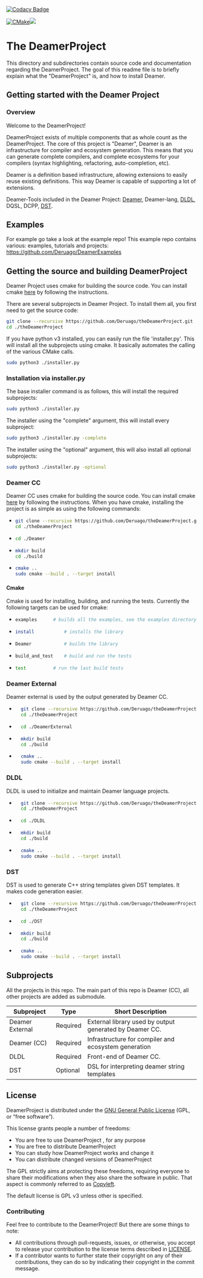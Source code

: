 [![Codacy Badge](https://app.codacy.com/project/badge/Grade/d46f28fda6e949578efd991af7c045bd)](https://www.codacy.com/gh/Deruago/theDeamerProject/dashboard?utm_source=github.com&amp;utm_medium=referral&amp;utm_content=Deruago/theDeamerProject&amp;utm_campaign=Badge_Grade)

[![CMake](https://github.com/Deruago/theDeamerProject/actions/workflows/cmake.yml/badge.svg?branch=development)](https://github.com/Deruago/theDeamerProject/actions/workflows/cmake.yml)[![](https://tokei.rs/b1/github/Deruago/theDeamerProject)](https://github.com/Deruago/theDeamerProject)

# The DeamerProject

This directory and subdirectories contain source code and documentation regarding the DeamerProject. The goal of this readme file is to briefly explain what the "DeamerProject" is, and how to install Deamer.

## Getting started with the Deamer Project

### Overview

Welcome to the DeamerProject!

DeamerProject exists of multiple components that as whole count as the DeamerProject. The core of this project is "Deamer", Deamer is an infrastructure for compiler and ecosystem generation. This means that you can generate complete compilers, and complete ecosystems for your compilers (syntax highlighting, refactoring, auto-completion, etc).

Deamer is a definition based infrastructure, allowing extensions to easily reuse existing definitions. This way Deamer is capable of supporting a lot of extensions.

Deamer-Tools included in the Deamer Project: [Deamer](https://github.com/Deruago/theDeamerProject), Deamer-lang, [DLDL](https://github.com/Deruago/DLDL), DQSL, DCPP, [DST](https://github.com/Deruago/DeamerStringTemplate).

## Examples

For example go take a look at the example repo! This example repo contains various: examples, tutorials and projects: https://github.com/Deruago/DeamerExamples 

## Getting the source and building DeamerProject

Deamer Project uses cmake for building the source code. You can install cmake [here](https://cmake.org/install/) by following the instructions.

There are several subprojects in Deamer Project. To install them all, you first need to get the source code:

```bash
git clone --recursive https://github.com/Deruago/theDeamerProject.git
cd ./theDeamerProject
```

If you have python v3 installed, you can easily run the file 'installer.py'. This will install all the subprojects using cmake. It basically automates the calling of the various CMake calls.

```bash
sudo python3 ./installer.py
```

### Installation via installer.py

The base installer command  is as follows, this will install the required subprojects:

```bash
sudo python3 ./installer.py
```

The installer using the "complete" argument, this will install every subproject:

```bash
sudo python3 ./installer.py -complete
```

The installer using the "optional" argument, this will also install all optional subprojects:

```bash
sudo python3 ./installer.py -optional
```

### Deamer CC

Deamer CC uses cmake for building the source code. You can install cmake [here](https://cmake.org/install/) by following the instructions.
When you have cmake, installing the project is as simple as using the following commands:

- ``````bash
  git clone --recursive https://github.com/Deruago/theDeamerProject.git
  cd ./theDeamerProject
  ``````

- ``````bash
  cd ./Deamer
  ``````

- ``````bash
  mkdir build
  cd ./build
  ``````

- ```bash
  cmake ..
  sudo cmake --build . --target install
  ```

#### Cmake

Cmake is used for installing, building, and running the tests. Currently the following targets can be used for cmake:

- ```bash
  examples		# builds all the examples, see the examples directory for more information
  ```

- ``````bash
  install			# installs the library
  ``````

- ``````bash
  Deamer			# builds the library
  ``````

- ``````bash
  build_and_test	# build and run the tests
  ``````

- ``````bash
  test			# run the last build tests
  ``````

### Deamer External

Deamer external is used by the output generated by Deamer CC.

- ``````bash
    git clone --recursive https://github.com/Deruago/theDeamerProject.git
    cd ./theDeamerProject
    ``````

- ``````bash
    cd ./DeamerExternal
    ``````

- ``````bash
    mkdir build
    cd ./build
    ``````

- ```bash
    cmake ..
    sudo cmake --build . --target install
    ```

### DLDL

DLDL is used to initialize and maintain Deamer language projects.

- ``````bash
    git clone --recursive https://github.com/Deruago/theDeamerProject.git
    cd ./theDeamerProject
    ``````

- ``````bash
    cd ./DLDL
    ``````

- ``````bash
    mkdir build
    cd ./build
    ``````

- ```bash
    cmake ..
    sudo cmake --build . --target install
    ```

### DST

DST is used to generate C++ string templates given DST templates. It makes code generation easier.

- ``````bash
    git clone --recursive https://github.com/Deruago/theDeamerProject.git
    cd ./theDeamerProject
    ``````

- ``````bash
    cd ./DST
    ``````

- ``````bash
    mkdir build
    cd ./build
    ``````

- ```bash
    cmake ..
    sudo cmake --build . --target install
    ```

## Subprojects

All the projects in this repo. The main part of this repo is Deamer (CC), all other projects are added as submodule.

| Subproject      | Type     | Short Description                                       |
| --------------- | -------- | ------------------------------------------------------- |
| Deamer External | Required | External library used by output generated by Deamer CC. |
| Deamer (CC)     | Required | Infrastructure for compiler and ecosystem generation    |
| DLDL            | Required | Front-end of Deamer CC.                                 |
| DST             | Optional | DSL for interpreting deamer string templates            |

## License

DeamerProject is distributed under the [GNU General Public License](http://www.gnu.org/copyleft/gpl.html) (GPL, or “free software”).

This license grants people a number of freedoms:

- You are free to use DeamerProject , for any purpose
- You are free to distribute DeamerProject 
- You can study how DeamerProject works and change it
- You can distribute changed versions of DeamerProject 

The GPL strictly aims at protecting these freedoms, requiring everyone  to share their modifications when they also share the software in  public. That aspect is commonly referred to as [Copyleft](http://en.wikipedia.org/wiki/Copyleft).

The default license is GPL v3 unless other is specified.

### Contributing

Feel free to contribute to the DeamerProject! But there are some things to note:

- All contributions through pull-requests, issues, or otherwise, you accept to release your contribution to the license terms described in [LICENSE](https://github.com/Deruago/theDeamerProject/blob/master/LICENSE).
- If a contributor wants to further state their copyright on any of their contributions, they can do so by indicating their copyright in the commit message.